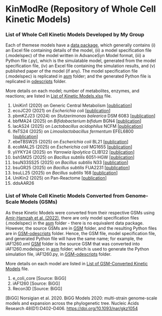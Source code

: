 # KinModRe (Repository of Whole Cell Kinetic Models)

### List of Whole Cell Kinetic Models Developed by My Group
Each of themese models have a [data package](https://github.com/mauriceling/kinmodre/tree/main/data_packages), which generally contains (i) an Excel file containing details of the model, (ii) a model specification file (.modelspec) of the model written in AdvanceSyn Model format, (iii) a Python file (.py), which is the simulatable model, generated from the model specification file, (iv) an Excel file containing the simulation results, and (v) published paper of the model (if any). The model specification file (.modelspec) is replicated in [asm](https://github.com/mauriceling/kinmodre/tree/main/asm) folder; and the generated Python file is replicated in [odescripts](https://github.com/mauriceling/kinmodre/tree/main/odescripts) folder.

More details on each model; number of metabolites, enzymes, and reactions; are listed in [List of Kinetic Models.xlsx](https://github.com/mauriceling/kinmodre/blob/main/List%20of%20Kinetic%20Models.xlsx) file.

1. UniKin1 (2020) on Generic Central Metabolism [[publication](https://github.com/mauriceling/mauriceling.github.io/wiki/UniKin1-A-Universal,-Non-Species-Specific-Whole-Cell-Kinetic-Model)]
1. ecoJC20 (2021) on _Escherichia coli_ [[publication](https://github.com/mauriceling/mauriceling.github.io/wiki/Adaptation-of-Whole-Cell-Kinetic-Model-Template%2C-UniKin1%2C-to-Escherichia-coli-Whole-Cell-Kinetic-Model%2C-ecoJC20)]
1. pbmKZJ23 (2024) on _Stutzerimonas balearica_ DSM 6083 [[publication](https://github.com/mauriceling/mauriceling.github.io/wiki/Ab-Initio-Whole-Cell-Kinetic-Model-of-Stutzerimonas-balearica-DSM-6083-%28pbmKZJ23%29)]
1. bbfMA24 (2025) on _Bifidobacterium bifidum_ BGN4 [[publication](https://github.com/mauriceling/mauriceling.github.io/wiki/Ab-Initio-Whole-Cell-Kinetic-Model-of-Bifidobacterium-bifidum-BGN4-%28bbfMA24%29)]
1. lacAS24 (2025) on _Lactobacillus acidophilus_ NCFM [[publication](https://github.com/mauriceling/mauriceling.github.io/wiki/Ab-Initio-Whole-Cell-Kinetic-Model-of-Lactobacillus-acidophilus-NCFM-%28lacAS24%29)]
1. lfeTS24 (2025) on _Limosilactobacillus fermentum_ EFEL6800 [[publication](https://github.com/mauriceling/mauriceling.github.io/wiki/Ab-Initio-Whole-Cell-Kinetic-Model-of-Limosilactobacillus-fermentum-EFEL6800-%28lfeTS24%29)]
1. ebeTBSW25 (2025) on _Escherichia coli_ BL21 [[publication](https://github.com/mauriceling/mauriceling.github.io/wiki/Ab-Initio-Whole-Cell-Kinetic-Models-of-Escherichia-coli-BL21-%28ebeTBSW25%29-and-MG1655-%28ecoMAL25%29)]
1. ecoMAL25 (2025) on _Escherichia coli_ MG1655 [[publication](https://github.com/mauriceling/mauriceling.github.io/wiki/Ab-Initio-Whole-Cell-Kinetic-Models-of-Escherichia-coli-BL21-%28ebeTBSW25%29-and-MG1655-%28ecoMAL25%29)]
1. yliYKY24 (2025) on _Yarrowia lipolytica_ CLIB122 [[publication](https://github.com/mauriceling/mauriceling.github.io/wiki/Ab-Initio-Whole-Cell-Kinetic-Model-of-Yarrowia-lipolytica-CLIB122-%28yliYKY24%29)]
1. bshSM25 (2025) on _Bacillus subtilis_ 6051-HGW [[publication](https://github.com/mauriceling/mauriceling.github.io/wiki/Four-Ab-Initio-Whole-Cell-Kinetic-Models-of-Bacillus-subtilis-168-%28bsuLL25%29-6051-HGW-%28bshSM25%29%2C-N33-%28bsuN33SS25%29%2C-FUA2231-%28bsuGR25%29)]
1. bsuN33SS25 (2025) on _Bacillus subtilis_ N33 [[publication](https://github.com/mauriceling/mauriceling.github.io/wiki/Four-Ab-Initio-Whole-Cell-Kinetic-Models-of-Bacillus-subtilis-168-%28bsuLL25%29-6051-HGW-%28bshSM25%29%2C-N33-%28bsuN33SS25%29%2C-FUA2231-%28bsuGR25%29)]
1. bsuGR25 (2025) on _Bacillus subtilis_ FUA2231 [[publication](https://github.com/mauriceling/mauriceling.github.io/wiki/Four-Ab-Initio-Whole-Cell-Kinetic-Models-of-Bacillus-subtilis-168-%28bsuLL25%29-6051-HGW-%28bshSM25%29%2C-N33-%28bsuN33SS25%29%2C-FUA2231-%28bsuGR25%29)]
1. bsuLL25 (2025) on _Bacillus subtilis_ 168 [[publication](https://github.com/mauriceling/mauriceling.github.io/wiki/Four-Ab-Initio-Whole-Cell-Kinetic-Models-of-Bacillus-subtilis-168-%28bsuLL25%29-6051-HGW-%28bshSM25%29%2C-N33-%28bsuN33SS25%29%2C-FUA2231-%28bsuGR25%29)]
1. UniKin2 (2025) on Pan-Reactome [[publication](https://github.com/mauriceling/mauriceling.github.io/wiki/UniKin2-%E2%80%93-A-Universal%2C-Pan-Reactome-Kinetic-Model)]
1. ddsAAR26

### List of Whole Cell Kinetic Models Converted from Genome-Scale Models (GSMs)
As these Kinetic Models were converted from their respective GSMs using [Amir-Hamzah et al. (2022)](https://github.com/mauriceling/mauriceling.github.io/wiki/Kinetic-Models-with-Default-Enzyme-Kinetics-from-Genome-scale-Models), there are only model specification files (.modelspec) in the [asm](https://github.com/mauriceling/kinmodre/tree/main/asm) folder - there is no equivalent data package. However, the source GSMs are in [GSM](https://github.com/mauriceling/kinmodre/tree/main/GSM) folder, and the resulting Python files are in [GSM-odescripts](https://github.com/mauriceling/kinmodre/tree/main/GSM-odescripts) folder. Hence, the GSM file, model specification file, and generated Python file will have the same name; for example, the iAF1260.xml [GSM](https://github.com/mauriceling/kinmodre/tree/main/GSM) folder is the source GSM that was converted into iAF1260.modelspec in [asm](https://github.com/mauriceling/kinmodre/tree/main/asm) folder; which is used to generate the Python simulation file, iAF1260.py, in [GSM-odescripts](https://github.com/mauriceling/kinmodre/tree/main/GSM-odescripts) folder.

More details on each model are listed in [List of GSM-Converted Kinetic Models](https://github.com/mauriceling/kinmodre/blob/main/List%20of%20GSM-Converted%20Kinetic%20Models.xlsx) file.

1. e_coli_core [Source: BiGG]
1. iAF1260 [Source: BiGG]
1. Recon3D [Source: BiGG]

[BiGG] Norsigian et al. 2020. BiGG Models 2020: multi-strain genome-scale models and expansion across the phylogenetic tree. Nucleic Acids Research 48(D1):D402–D406. https://doi.org/10.1093/nar/gkz1054
